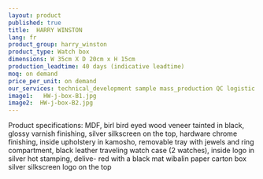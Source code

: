 ```yaml
---
layout: product
published: true
title:  HARRY WINSTON
lang: fr
product_group: harry_winston
product_type: Watch box
dimensions: W 35cm X D 20cm x H 15cm
production_leadtime: 40 days (indicative leadtime)
moq: on demand
price_per_unit: on demand
our_services: technical_development sample mass_production QC logistic shipping
image1:   HW-j-box-B1.jpg
image2:  HW-j-box-B2.jpg
---
```

Product specifications: MDF, birl bird eyed wood veneer tainted in black, glossy varnish finishing, silver silkscreen on the top, hardware chrome finishing, inside upholstery in kamosho, removable tray with jewels and ring compartment,  black leather traveling watch case (2 watches), inside logo in silver hot stamping, delive- red with a black mat wibalin paper carton box silver silkscreen logo on the top						
